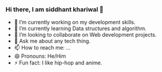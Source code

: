 ### Hi there, I am siddhant khariwal 👋

- 🔭 I’m currently working on my development skills.
- 🌱 I’m currently learning Data structures and algorithm.
- 👯 I’m looking to collaborate on Web development projects.
- 💬 Ask me about any tech thing.
- 📫 How to reach me: ...
- 😄 Pronouns: He/Him
- ⚡ Fun fact: I like hip-hop and anime.

